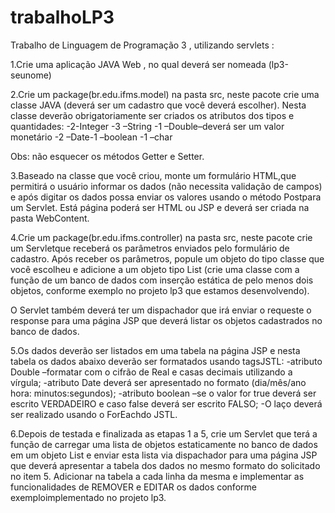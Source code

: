 # trabalhoLP3
Trabalho de Linguagem de Programação 3 , utilizando servlets :


1.Crie uma aplicação JAVA   Web ,  no  qual  deverá  ser  nomeada (lp3-seunome)	

2.Crie  um package(br.edu.ifms.model)  na  pasta src,  neste  pacote  crie uma  classe JAVA (deverá  ser  um  cadastro  que  você  deverá  escolher). Nesta classe deverão obrigatoriamente ser criados os atributos dos tipos e quantidades:
-2-Integer
-3 –String
-1 –Double–deverá ser um valor monetário
-2 –Date-1 –boolean
-1 –char 

Obs: não esquecer os métodos Getter e Setter.

3.Baseado  na  classe  que  você  criou,  monte  um  formulário HTML,que permitirá  o  usuário  informar  os  dados  (não  necessita  validação  de campos)  e  após  digitar  os  dados  possa  enviar  os  valores  usando  o método Postpara um Servlet. Está página poderá ser HTML ou JSP e deverá ser criada na pasta WebContent.

4.Crie um package(br.edu.ifms.controller) na pasta src, neste pacote crie um Servletque  receberá  os  parâmetros  enviados  pelo  formulário  de cadastro. Após receber os parâmetros, popule um objeto do tipo classe que você escolheu e adicione a um objeto tipo List (crie uma classe com a  função  de  um  banco  de  dados com  inserção  estática  de  pelo  menos dois objetos,  conforme exemplo    no    projeto    lp3    que    estamos desenvolvendo).

O Servlet também deverá ter um dispachador que irá enviar o requeste o response para uma página JSP que deverá listar os objetos cadastrados no banco de dados. 

5.Os  dados  deverão  ser  listados  em  uma  tabela  na  página  JSP  e  nesta tabela os dados abaixo deverão ser formatados usando tagsJSTL:
-atributo  Double 
–formatar  com  o  cifrão  de  Real  e  casas  decimais utilizando a vírgula;
-atributo  Date  deverá  ser  apresentado  no  formato  (dia/mês/ano hora: minutos:segundos);
-atributo boolean –se o valor for true deverá ser escrito VERDADEIRO e caso false deverá ser escrito FALSO;
-O laço deverá ser realizado usando o ForEachdo JSTL.

6.Depois de testada e finalizada as etapas 1 a 5, crie um Servlet que terá a  função  de  carregar  uma  lista  de  objetos  estaticamente  no  banco  de dados em  um  objeto  List e  enviar  esta  lista  via  dispachador  para uma página  JSP  que  deverá  apresentar a  tabela  dos  dados  no  mesmo formato  do  solicitado  no  item  5.  Adicionar  na  tabela  a  cada  linha  da mesma  e  implementar  as  funcionalidades  de  REMOVER  e  EDITAR  os dados conforme exemploimplementado no projeto lp3.
